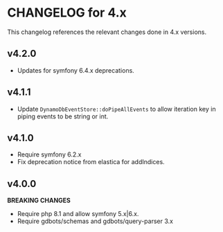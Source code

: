 # CHANGELOG for 4.x
This changelog references the relevant changes done in 4.x versions.


## v4.2.0
* Updates for symfony 6.4.x deprecations.


## v4.1.1
* Update `DynamoDbEventStore::doPipeAllEvents` to allow iteration key in piping events to be string or int.


## v4.1.0
* Require symfony 6.2.x
* Fix deprecation notice from elastica for addIndices.


## v4.0.0
__BREAKING CHANGES__

* Require php 8.1 and allow symfony 5.x|6.x.
* Require gdbots/schemas and gdbots/query-parser 3.x
